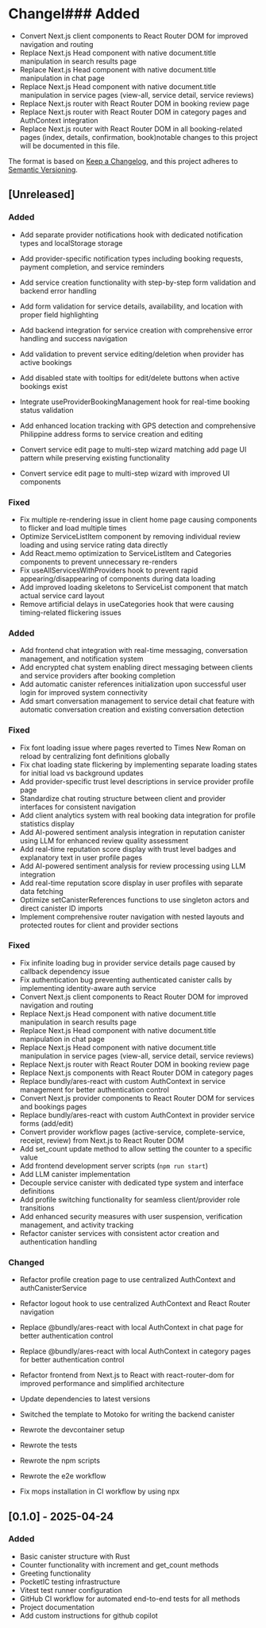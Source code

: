 # Changel### Added

- Convert Next.js client components to React Router DOM for improved navigation and routing
- Replace Next.js Head component with native document.title manipulation in search results page
- Replace Next.js Head component with native document.title manipulation in chat page
- Replace Next.js Head component with native document.title manipulation in service pages (view-all, service detail, service reviews)
- Replace Next.js router with React Router DOM in booking review page
- Replace Next.js router with React Router DOM in category pages and AuthContext integration
- Replace Next.js router with React Router DOM in all booking-related pages (index, details, confirmation, book)notable changes to this project will be documented in this file.

The format is based on [Keep a Changelog](https://keepachangelog.com/en/1.0.0/),
and this project adheres to [Semantic Versioning](https://semver.org/spec/v2.0.0.html).

## [Unreleased]

### Added

- Add separate provider notifications hook with dedicated notification types and localStorage storage
- Add provider-specific notification types including booking requests, payment completion, and service reminders

- Add service creation functionality with step-by-step form validation and backend error handling
- Add form validation for service details, availability, and location with proper field highlighting
- Add backend integration for service creation with comprehensive error handling and success navigation
- Add validation to prevent service editing/deletion when provider has active bookings
- Add disabled state with tooltips for edit/delete buttons when active bookings exist
- Integrate useProviderBookingManagement hook for real-time booking status validation
- Add enhanced location tracking with GPS detection and comprehensive Philippine address forms to service creation and editing
- Convert service edit page to multi-step wizard matching add page UI pattern while preserving existing functionality
- Convert service edit page to multi-step wizard with improved UI components

### Fixed

- Fix multiple re-rendering issue in client home page causing components to flicker and load multiple times
- Optimize ServiceListItem component by removing individual review loading and using service rating data directly
- Add React.memo optimization to ServiceListItem and Categories components to prevent unnecessary re-renders
- Fix useAllServicesWithProviders hook to prevent rapid appearing/disappearing of components during data loading
- Add improved loading skeletons to ServiceList component that match actual service card layout
- Remove artificial delays in useCategories hook that were causing timing-related flickering issues

### Added

- Add frontend chat integration with real-time messaging, conversation management, and notification system
- Add encrypted chat system enabling direct messaging between clients and service providers after booking completion
- Add automatic canister references initialization upon successful user login for improved system connectivity
- Add smart conversation management to service detail chat feature with automatic conversation creation and existing conversation detection

### Fixed

- Fix font loading issue where pages reverted to Times New Roman on reload by centralizing font definitions globally
- Fix chat loading state flickering by implementing separate loading states for initial load vs background updates
- Add provider-specific trust level descriptions in service provider profile page
- Standardize chat routing structure between client and provider interfaces for consistent navigation
- Add client analytics system with real booking data integration for profile statistics display
- Add AI-powered sentiment analysis integration in reputation canister using LLM for enhanced review quality assessment
- Add real-time reputation score display with trust level badges and explanatory text in user profile pages
- Add AI-powered sentiment analysis for review processing using LLM integration
- Add real-time reputation score display in user profiles with separate data fetching
- Optimize setCanisterReferences functions to use singleton actors and direct canister ID imports
- Implement comprehensive router navigation with nested layouts and protected routes for client and provider sections

### Fixed

- Fix infinite loading bug in provider service details page caused by callback dependency issue
- Fix authentication bug preventing authenticated canister calls by implementing identity-aware auth service
- Convert Next.js client components to React Router DOM for improved navigation and routing
- Replace Next.js Head component with native document.title manipulation in search results page
- Replace Next.js Head component with native document.title manipulation in chat page
- Replace Next.js Head component with native document.title manipulation in service pages (view-all, service detail, service reviews)
- Replace Next.js router with React Router DOM in booking review page
- Replace Next.js components with React Router DOM in category pages
- Replace bundly/ares-react with custom AuthContext in service management for better authentication control
- Convert Next.js provider components to React Router DOM for services and bookings pages
- Replace bundly/ares-react with custom AuthContext in provider service forms (add/edit)
- Convert provider workflow pages (active-service, complete-service, receipt, review) from Next.js to React Router DOM
- Add set_count update method to allow setting the counter to a specific value
- Add frontend development server scripts (`npm run start`)
- Add LLM canister implementation
- Decouple service canister with dedicated type system and interface definitions
- Add profile switching functionality for seamless client/provider role transitions
- Add enhanced security measures with user suspension, verification management, and activity tracking
- Refactor canister services with consistent actor creation and authentication handling

### Changed

- Refactor profile creation page to use centralized AuthContext and authCanisterService
- Refactor logout hook to use centralized AuthContext and React Router navigation
- Replace @bundly/ares-react with local AuthContext in chat page for better authentication control
- Replace @bundly/ares-react with local AuthContext in category pages for better authentication control

- Refactor frontend from Next.js to React with react-router-dom for improved performance and simplified architecture
- Update dependencies to latest versions
- Switched the template to Motoko for writing the backend canister
- Rewrote the devcontainer setup
- Rewrote the tests
- Rewrote the npm scripts
- Rewrote the e2e workflow
- Fix mops installation in CI workflow by using npx

## [0.1.0] - 2025-04-24

### Added

- Basic canister structure with Rust
- Counter functionality with increment and get_count methods
- Greeting functionality
- PocketIC testing infrastructure
- Vitest test runner configuration
- GitHub CI workflow for automated end-to-end tests for all methods
- Project documentation
- Add custom instructions for github copilot
